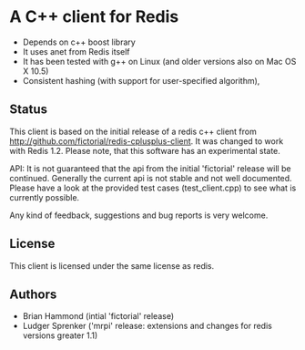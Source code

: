 # A C++ client for Redis 

- Depends on c++ boost library
- It uses anet from Redis itself
- It has been tested with g++ on Linux (and older versions also on Mac OS X 10.5)
- Consistent hashing (with support for user-specified algorithm),

## Status

This client is based on the initial release of a redis c++ client from http://github.com/fictorial/redis-cplusplus-client.
It was changed to work with Redis 1.2. 
Please note, that this software has an experimental state.

API:
It is not guaranteed that the api from the initial 'fictorial' release will be continued. Generally the current api is not
stable and not well documented. Please have a look at the provided test cases (test_client.cpp) to see what is currently possible.

Any kind of feedback, suggestions and bug reports is very welcome.

## License

This client is licensed under the same license as redis. 

## Authors

- Brian Hammond <brian at fictorial dot com>   (intial 'fictorial' release)
- Ludger Sprenker <ludger at sprenker dot net> ('mrpi' release: extensions and changes for redis versions greater 1.1)
